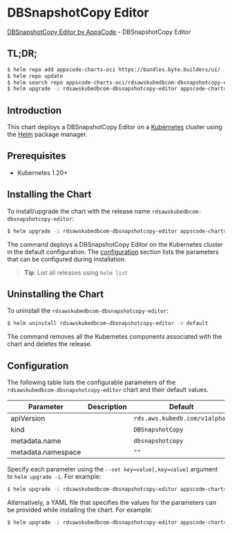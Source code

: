 # DBSnapshotCopy Editor

[DBSnapshotCopy Editor by AppsCode](https://byte.builders) - DBSnapshotCopy Editor

## TL;DR;

```bash
$ helm repo add appscode-charts-oci https://bundles.byte.builders/ui/
$ helm repo update
$ helm search repo appscode-charts-oci/rdsawskubedbcom-dbsnapshotcopy-editor --version=v0.4.19
$ helm upgrade -i rdsawskubedbcom-dbsnapshotcopy-editor appscode-charts-oci/rdsawskubedbcom-dbsnapshotcopy-editor -n default --create-namespace --version=v0.4.19
```

## Introduction

This chart deploys a DBSnapshotCopy Editor on a [Kubernetes](http://kubernetes.io) cluster using the [Helm](https://helm.sh) package manager.

## Prerequisites

- Kubernetes 1.20+

## Installing the Chart

To install/upgrade the chart with the release name `rdsawskubedbcom-dbsnapshotcopy-editor`:

```bash
$ helm upgrade -i rdsawskubedbcom-dbsnapshotcopy-editor appscode-charts-oci/rdsawskubedbcom-dbsnapshotcopy-editor -n default --create-namespace --version=v0.4.19
```

The command deploys a DBSnapshotCopy Editor on the Kubernetes cluster in the default configuration. The [configuration](#configuration) section lists the parameters that can be configured during installation.

> **Tip**: List all releases using `helm list`

## Uninstalling the Chart

To uninstall the `rdsawskubedbcom-dbsnapshotcopy-editor`:

```bash
$ helm uninstall rdsawskubedbcom-dbsnapshotcopy-editor -n default
```

The command removes all the Kubernetes components associated with the chart and deletes the release.

## Configuration

The following table lists the configurable parameters of the `rdsawskubedbcom-dbsnapshotcopy-editor` chart and their default values.

|     Parameter      | Description |                 Default                  |
|--------------------|-------------|------------------------------------------|
| apiVersion         |             | <code>rds.aws.kubedb.com/v1alpha1</code> |
| kind               |             | <code>DBSnapshotCopy</code>              |
| metadata.name      |             | <code>dbsnapshotcopy</code>              |
| metadata.namespace |             | <code>""</code>                          |


Specify each parameter using the `--set key=value[,key=value]` argument to `helm upgrade -i`. For example:

```bash
$ helm upgrade -i rdsawskubedbcom-dbsnapshotcopy-editor appscode-charts-oci/rdsawskubedbcom-dbsnapshotcopy-editor -n default --create-namespace --version=v0.4.19 --set apiVersion=rds.aws.kubedb.com/v1alpha1
```

Alternatively, a YAML file that specifies the values for the parameters can be provided while
installing the chart. For example:

```bash
$ helm upgrade -i rdsawskubedbcom-dbsnapshotcopy-editor appscode-charts-oci/rdsawskubedbcom-dbsnapshotcopy-editor -n default --create-namespace --version=v0.4.19 --values values.yaml
```
